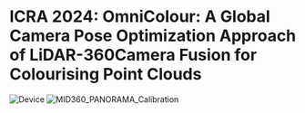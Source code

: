 # ICRA 2024: OmniColour: A Global Camera Pose Optimization Approach of LiDAR-360Camera Fusion for Colourising Point Clouds
![Device](https://github.com/liubonan123/OmniColor/assets/70443582/8bc10747-1df2-4ff6-bdb3-7e31df6c1428)
![MID360_PANORAMA_Calibration](https://github.com/liubonan123/OmniColor/assets/70443582/5062f7f3-6924-4143-aaf4-5a31d04d8182)
